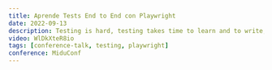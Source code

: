 ```yaml
---
title: Aprende Tests End to End con Playwright
date: 2022-09-13
description: Testing is hard, testing takes time to learn and to write, and time is money. As developers we want to test. We know we should but we don't have time. So how can we get more developers to do testing? We can create better tools.
video: WlDkXteR8io
tags: [conference-talk, testing, playwright]
conference: MiduConf
---
```

